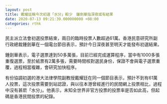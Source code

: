 ```yaml
---
layout: post
title: 戴耀廷稱今次初選「水分」較少　鍾劍華指深夜或有結果
date: 2020-07-13 09:21:39.000000000 +08:00
categories: rthk
---
```


民主派立法會初選投票結束，兩日的臨時投票人數超過61萬。香港民意研究所副行政總裁鍾劍華在一個電台節目表示，預計今日深夜甚至明天才能發布初選結果。

鍾劍華表示，電子選票達到50多萬張，目前已經完成運算程序，當中有1000多張重復選票，至於紙票有2萬多張，需要時間核對選民身份，保證不會與電子選票重覆，過程相當複雜，會研究加快程序。

有份協調初選的港大法律學院副教授戴耀廷在同一個節目表示，預計不到有61萬人投票，這次投票需要到站認證，與以往本港曾經進行的民間網上投票相比，過程中沒有甚麽「水分」。他表示，未知全世界非官方投票的投票率是否如此高，但起碼是香港民間投票的紀錄。
